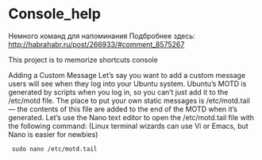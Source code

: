 # Console_help
Немного команд для напоминания
Подбробнее здесь:
http://habrahabr.ru/post/266933/#comment_8575267


This project is to memorize shortcuts console

Adding a Custom Message Let’s say you want to add a custom message users will see when they log into your Ubuntu system. Ubuntu’s MOTD is generated by scripts when you log in, so you can’t just add it to the /etc/motd file. The place to put your own static messages is /etc/motd.tail — the contents of this file are added to the end of the MOTD when it’s generated. Let’s use the Nano text editor to open the /etc/motd.tail file with the following command: (Linux terminal wizards can use Vi or Emacs, but Nano is easier for newbies)

``` sudo nano /etc/motd.tail```

